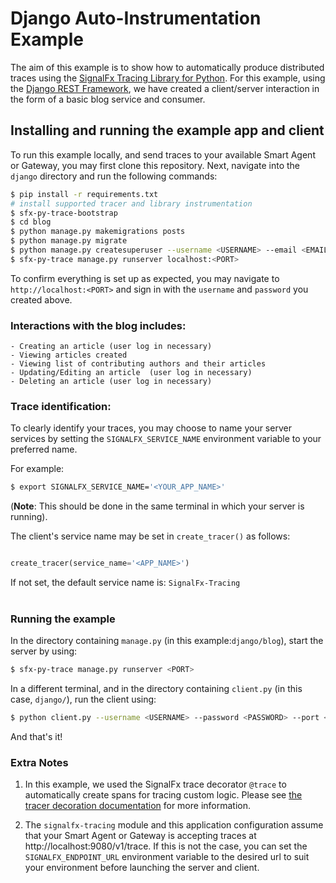 
# Django Auto-Instrumentation Example

The aim of this example is to show how to automatically produce distributed traces using the 
[SignalFx Tracing Library for Python](https://github.com/signalfx/signalfx-python-tracing).
For this example, using the [Django REST Framework](https://www.django-rest-framework.org/), 
we have created a client/server interaction in the form of a basic blog service and consumer.



## Installing and running the example app and client
To run this example locally, and send traces to your available Smart Agent or Gateway, you may first clone this repository. 
Next, navigate into the `django` directory and run the following commands:

```bash
$ pip install -r requirements.txt
# install supported tracer and library instrumentation
$ sfx-py-trace-bootstrap
$ cd blog
$ python manage.py makemigrations posts
$ python manage.py migrate
$ python manage.py createsuperuser --username <USERNAME> --email <EMAIL>
$ sfx-py-trace manage.py runserver localhost:<PORT>
```
To confirm everything is set up as expected, you may navigate to `http://localhost:<PORT>` 
and sign in with the `username` and `password` you created above.


### Interactions with the blog includes:
    - Creating an article (user log in necessary)
    - Viewing articles created
    - Viewing list of contributing authors and their articles
    - Updating/Editing an article  (user log in necessary)
    - Deleting an article (user log in necessary)
    

### Trace identification:
To clearly identify your traces, you may choose to name your server services by setting the
 `SIGNALFX_SERVICE_NAME` environment variable to your preferred name.  <br/>
 
For example: 
```bash
$ export SIGNALFX_SERVICE_NAME='<YOUR_APP_NAME>'
```
(__Note__: This should be done in the same terminal in which your server is running).

The client's service name may be set in `create_tracer()` as follows:
```python

create_tracer(service_name='<APP_NAME>')
```
If not set, the default service name is: `SignalFx-Tracing`<br/><br/>
 
### Running the example
In the directory containing `manage.py` (in this example:`django/blog`), start the server by using:

```bash
$ sfx-py-trace manage.py runserver <PORT>

```

In a different terminal, and in the directory containing `client.py` (in this case, `django/`), run the client using:

```bash
$ python client.py --username <USERNAME> --password <PASSWORD> --port <PORT>
```

And that's it!


### Extra Notes
1. In this example, we used the SignalFx trace decorator `@trace` to automatically create spans 
for tracing custom logic. Please see [the tracer decoration documentation](https://github.com/signalfx/signalfx-python-tracing#trace-decorator) 
for more information. <br/>

2. The `signalfx-tracing` module and this application configuration assume that your Smart Agent
or Gateway is accepting traces at http://localhost:9080/v1/trace.  If this is not the case,
you can set the `SIGNALFX_ENDPOINT_URL` environment variable to the desired url to suit your
environment before launching the server and client.


